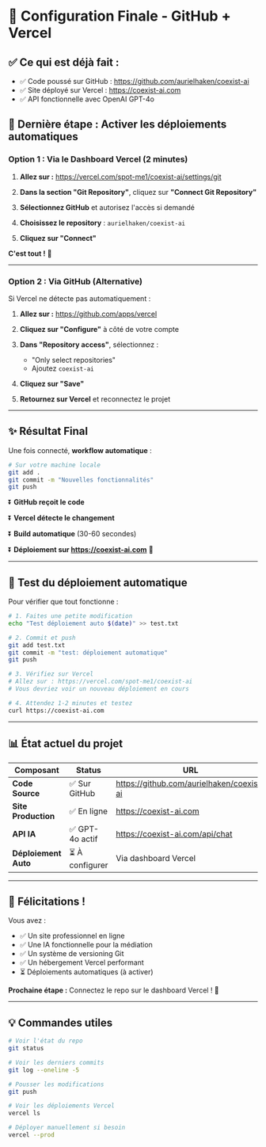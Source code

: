 # 🎯 Configuration Finale - GitHub + Vercel

## ✅ Ce qui est déjà fait :

- ✅ Code poussé sur GitHub : https://github.com/aurielhaken/coexist-ai
- ✅ Site déployé sur Vercel : https://coexist-ai.com
- ✅ API fonctionnelle avec OpenAI GPT-4o

## 🔗 Dernière étape : Activer les déploiements automatiques

### Option 1 : Via le Dashboard Vercel (2 minutes)

1. **Allez sur :** https://vercel.com/spot-me1/coexist-ai/settings/git

2. **Dans la section "Git Repository"**, cliquez sur **"Connect Git Repository"**

3. **Sélectionnez GitHub** et autorisez l'accès si demandé

4. **Choisissez le repository** : `aurielhaken/coexist-ai`

5. **Cliquez sur "Connect"**

**C'est tout !** 🎉

---

### Option 2 : Via GitHub (Alternative)

Si Vercel ne détecte pas automatiquement :

1. **Allez sur :** https://github.com/apps/vercel

2. **Cliquez sur "Configure"** à côté de votre compte

3. **Dans "Repository access"**, sélectionnez :
   - "Only select repositories"
   - Ajoutez `coexist-ai`

4. **Cliquez sur "Save"**

5. **Retournez sur Vercel** et reconnectez le projet

---

## ✨ Résultat Final

Une fois connecté, **workflow automatique** :

```bash
# Sur votre machine locale
git add .
git commit -m "Nouvelles fonctionnalités"
git push
```

⏬ **GitHub reçoit le code**

⏬ **Vercel détecte le changement**

⏬ **Build automatique** (30-60 secondes)

⏬ **Déploiement sur https://coexist-ai.com** 🚀

---

## 🧪 Test du déploiement automatique

Pour vérifier que tout fonctionne :

```bash
# 1. Faites une petite modification
echo "Test déploiement auto $(date)" >> test.txt

# 2. Commit et push
git add test.txt
git commit -m "test: déploiement automatique"
git push

# 3. Vérifiez sur Vercel
# Allez sur : https://vercel.com/spot-me1/coexist-ai
# Vous devriez voir un nouveau déploiement en cours

# 4. Attendez 1-2 minutes et testez
curl https://coexist-ai.com
```

---

## 📊 État actuel du projet

| Composant | Status | URL |
|-----------|--------|-----|
| **Code Source** | ✅ Sur GitHub | https://github.com/aurielhaken/coexist-ai |
| **Site Production** | ✅ En ligne | https://coexist-ai.com |
| **API IA** | ✅ GPT-4o actif | https://coexist-ai.com/api/chat |
| **Déploiement Auto** | ⏳ À configurer | Via dashboard Vercel |

---

## 🎉 Félicitations !

Vous avez :
- ✅ Un site professionnel en ligne
- ✅ Une IA fonctionnelle pour la médiation
- ✅ Un système de versioning Git
- ✅ Un hébergement Vercel performant
- ⏳ Déploiements automatiques (à activer)

**Prochaine étape :** Connectez le repo sur le dashboard Vercel ! 🚀

---

## 💡 Commandes utiles

```bash
# Voir l'état du repo
git status

# Voir les derniers commits
git log --oneline -5

# Pousser les modifications
git push

# Voir les déploiements Vercel
vercel ls

# Déployer manuellement si besoin
vercel --prod
```

